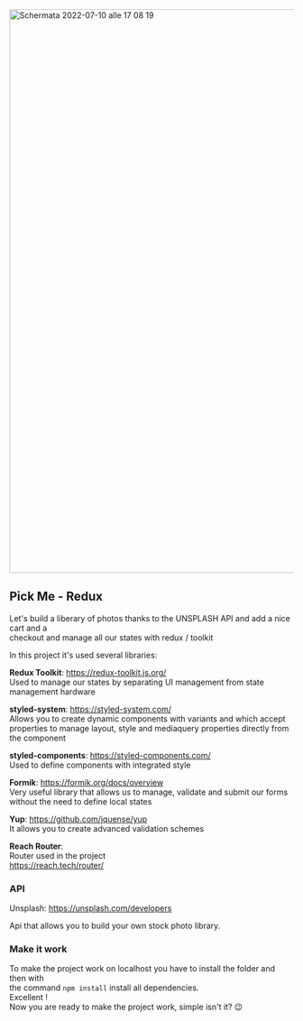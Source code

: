 <img width="1000" alt="Schermata 2022-07-10 alle 17 08 19" src="https://user-images.githubusercontent.com/96723681/178150655-3078e271-daf1-4c03-a499-73492a4fa544.png">


## Pick Me - Redux

Let's build a liberary of photos thanks to the UNSPLASH API and add a nice cart and a  
checkout and manage all our states with redux / toolkit

In this project it's used several libraries:

__Redux Toolkit__: https://redux-toolkit.js.org/  
Used to manage our states by separating UI management from state management hardware

__styled-system__: https://styled-system.com/  
Allows you to create dynamic components with variants and which accept properties to manage layout, style and mediaquery properties directly from the component

__styled-components__: https://styled-components.com/  
Used to define components with integrated style

__Formik__: https://formik.org/docs/overview  
Very useful library that allows us to manage, validate and submit our forms without the need to define local states

__Yup__: https://github.com/jquense/yup  
It allows you to create advanced validation schemes

__Reach Router__:  
Router used in the project  
https://reach.tech/router/

### API

Unsplash: https://unsplash.com/developers

Api that allows you to build your own stock photo library.

### Make it work

To make the project work on localhost you have to install the folder and then with   
the command `npm install` install all dependencies.  
Excellent !  
Now you are ready to make the project work, simple isn't it? 😉
